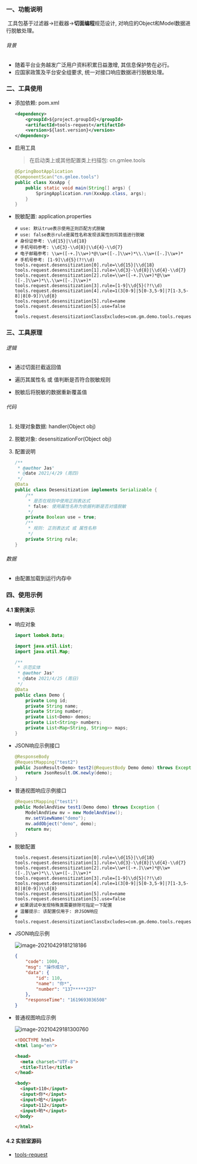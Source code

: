 ### 一、功能说明

​		工具包基于过滤器->拦截器->**切面编程**规范设计, 对响应的Object和Model数据进行脱敏处理。

###### 背景

- 随着平台业务越发广泛用户资料积累日益激增, 其信息保护势在必行。
- 应国家政策及平台安全组要求, 统一对接口响应数据进行脱敏处理。



### 二、工具使用

- 添加依赖: pom.xml

  ```xml
  <dependency>
      <groupId>${project.groupId}</groupId>
      <artifactId>tools-request</artifactId>
      <version>${last.version}</version>
  </dependency>
  ```

- 启用工具

  > 在启动类上或其他配置类上扫描包: cn.gmlee.tools

  ```java
  @SpringBootApplication
  @ComponentScan("cn.gmlee.tools")
  public class XxxApp {
      public static void main(String[] args) {
          SpringApplication.run(XxxApp.class, args);
      }
  }
  ```


- 脱敏配置: application.properties

  ```properties
  # use: 默认true表示使用正则匹配方式脱敏
  # use: false表示rule是属性名称发现该属性则将其值进行脱敏
  # 身份证参考: \\d{15}|\\d{18}
  # 手机号码参考: \\d{3}-\\d{8}|\\d{4}-\\d{7}
  # 电子邮箱参考: \\w+([-+.]\\w+)*@\\w+([-.]\\w+)*\\.\\w+([-.]\\w+)*
  # 手机号参考: [1-9]\\d{5}(?!\\d)
  tools.request.desensitization[0].rule=\\d{15}|\\d{18}
  tools.request.desensitization[1].rule=\\d{3}-\\d{8}|\\d{4}-\\d{7}
  tools.request.desensitization[2].rule=\\w+([-+.]\\w+)*@\\w+([-.]\\w+)*\\.\\w+([-.]\\w+)*
  tools.request.desensitization[3].rule=[1-9]\\d{5}(?!\\d)
  tools.request.desensitization[4].rule=1(3[0-9]|5[0-3,5-9]|7[1-3,5-8]|8[0-9])\\d{8}
  tools.request.desensitization[5].rule=name
  tools.request.desensitization[5].use=false
  # tools.request.desensitizationClassExcludes=com.gm.demo.tools.request.controller.vo.Demo
  ```



### 三、工具原理

###### 逻辑

- 通过切面拦截返回值

- 遍历其属性名 或 值判断是否符合脱敏规则

- 脱敏后将脱敏的数据重新覆盖值




###### 代码

1. 处理对象数据: handler(Object obj)

2. 脱敏对象: desensitizationFor(Object obj)

3. 配置说明

   ```java
   /**
    * @author Jas°
    * @date 2021/4/29 (周四)
    */
   @Data
   public class Desensitization implements Serializable {
       /**
        * 是否在规则中使用正则表达式
        * false: 使用属性名称为依据判断是否对值脱敏
        */
       private Boolean use = true;
       /**
        * 规则: 正则表达式 或 属性名称
        */
       private String rule;
   }
   ```




###### 数据

- 由配置加载到运行内存中





### 四、使用示例

#### 4.1 案例演示

- 响应对象

  ```java
  import lombok.Data;
  
  import java.util.List;
  import java.util.Map;
  
  /**
   * 示范实体
   * @author Jas°
   * @date 2021/4/25 (周日)
   */
  @Data
  public class Demo {
      private Long id;
      private String name;
      private String number;
      private List<Demo> demos;
      private List<String> numbers;
      private List<Map<String, String>> maps;
  }
  ```
  
- JSON响应示例接口

  ```java
  @ResponseBody
  @RequestMapping("test2")
  public JsonResult<Demo> test2(@RequestBody Demo demo) throws Exception {
      return JsonResult.OK.newly(demo);
  }
  ```

- 普通视图响应示例接口

  ```java
  @RequestMapping("test1")
  public ModelAndView test1(Demo demo) throws Exception {
      ModelAndView mv = new ModelAndView();
      mv.setViewName("demo");
      mv.addObject("demo", demo);
      return mv;
  }
  ```

- 脱敏配置

  ```properties
  tools.request.desensitization[0].rule=\\d{15}|\\d{18}
  tools.request.desensitization[1].rule=\\d{3}-\\d{8}|\\d{4}-\\d{7}
  tools.request.desensitization[2].rule=\\w+([-+.]\\w+)*@\\w+([-.]\\w+)*\\.\\w+([-.]\\w+)*
  tools.request.desensitization[3].rule=[1-9]\\d{5}(?!\\d)
  tools.request.desensitization[4].rule=1(3[0-9]|5[0-3,5-9]|7[1-3,5-8]|8[0-9])\\d{8}
  tools.request.desensitization[5].rule=name
  tools.request.desensitization[5].use=false
  # 如果调试中发现特殊类需要排除可指定一下配置
  # 温馨提示: 该配置仅用于: 非JSON响应
  # tools.request.desensitizationClassExcludes=com.gm.demo.tools.request.controller.vo.Demo
  ```
  
- JSON响应示例

  ![image-20210429181218186](E:\PRO\gm\TOOLS\doc\全局数据脱敏工具包集成简要说明.assets\image-20210429181218186.png)

  ```json
  {
      "code": 1000,
      "msg": "操作成功",
      "data": {
          "id": 110,
          "name": "你*",
          "number": "137*****237"
      },
      "responseTime": "1619693036508"
  }
  ```

   

- 普通视图响应示例

  ![image-20210429181300760](E:\PRO\gm\TOOLS\doc\全局数据脱敏工具包集成简要说明.assets\image-20210429181300760.png) 

  ```html
  <!DOCTYPE html>
  <html lang="en">
  
  <head>
  	<meta charset="UTF-8">
  	<title>Title</title>
  </head>
  
  <body>
  	<input>110</input>
  	<input>你*</input>
  	<input>哈*</input>
  	<input>112</input>
  	<input>哟*</input>
  </body>
  
  </html>
  ```

  

#### 4.2 实验室源码

- [tools-request](https://github.com/Jason8080/demo/tree/master/tools-request)